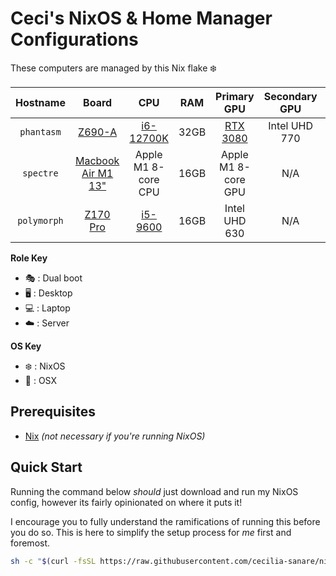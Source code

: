 # Ceci's NixOS & Home Manager Configurations

These computers are managed by this Nix flake ❄️

|  Hostname   |                Board                |            CPU            | RAM  |       Primary GPU        | Secondary GPU |  Role  |  OS  | State |
| :---------: | :---------------------------------: | :-----------------------: | :--: | :----------------------: | :-----------: | :----: | :--: | :---: |
| `phantasm`  |      [Z690-A][Phantasm-Board]       | [i6-12700K][Phantasm-CPU] | 32GB | [RTX 3080][Phantasm-GPU] | Intel UHD 770 |   🖥️   |  ❄️  |  ✅   |
|  `spectre`  | [Macbook Air M1 13"][Spectre-Board] |    Apple M1 8-core CPU    | 16GB |   Apple M1 8-core GPU    |      N/A      | 🎭️💻️ | ❄️🍏 |  ✅   |
| `polymorph` |     [Z170 Pro][Polymorph-Board]     | [i5-9600][Polymorph-CPU]  | 16GB |      Intel UHD 630       |      N/A      |   ☁️   |  ❄️  |  ✅   |

**Role Key**

- 🎭️ : Dual boot
- 🖥️ : Desktop
- 💻️ : Laptop
- ☁️ : Server

**OS Key**

- ❄️ : NixOS
- 🍏 : OSX

## Prerequisites

- [Nix](https://nixos.org/download) _(not necessary if you're running NixOS)_

## Quick Start

Running the command below _should_ just download and run my NixOS config, however its fairly opinionated on where it puts it!

I encourage you to fully understand the ramifications of running this before you do so.
This is here to simplify the setup process for _me_ first and foremost.

```sh
sh -c "$(curl -fsSL https://raw.githubusercontent.com/cecilia-sanare/nix-config/main/setup.sh)" -s <hostname>
```

<!-- Phantasm Links -->

[Phantasm-Board]: https://rog.asus.com/us/motherboards/rog-strix/rog-strix-z690-a-gaming-wifi-d4-model/spec/
[Phantasm-CPU]: https://www.intel.com/content/www/us/en/products/sku/134594/intel-core-i712700k-processor-25m-cache-up-to-5-00-ghz/specifications.html
[Phantasm-GPU]: https://www.gigabyte.com/Graphics-Card/GV-N3080VISION-OC-10GD-rev-20/sp#sp

<!-- Spectre Links -->

[Spectre-Board]: https://support.apple.com/kb/SP825

<!-- Polymorph Links -->

[Polymorph-Board]: https://motherboarddb.com/motherboards/729/Z170-Pro/
[Polymorph-CPU]: https://www.intel.com/content/www/us/en/products/sku/134900/intel-core-i59600-processor-9m-cache-up-to-4-60-ghz/specifications.html
